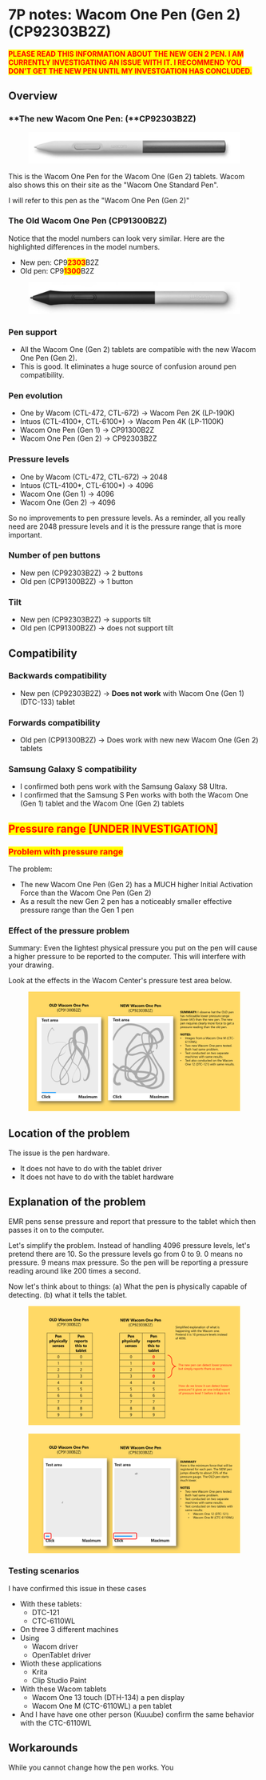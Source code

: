 # 7P notes: Wacom One Pen (Gen 2) (CP92303B2Z)

<mark style="color:red;">**PLEASE READ THIS INFORMATION ABOUT THE NEW GEN 2 PEN. I AM CURRENTLY INVESTIGATING AN ISSUE WITH IT. I RECOMMEND YOU DON'T GET THE NEW PEN UNTIL MY INVESTGATION HAS CONCLUDED.**</mark>

## Overview

### **The new Wacom One Pen: (**CP92303B2Z)

<figure><img src="../../.gitbook/assets/Screenshot 2023-08-10 133804.jpg" alt=""><figcaption></figcaption></figure>

This is the Wacom One Pen for the Wacom One (Gen 2) tablets. Wacom also shows this on their site as the "Wacom One Standard Pen".

I will refer to this pen as the "Wacom One Pen (Gen 2)"

### The Old Wacom One Pen (CP91300B2Z)

Notice that the model numbers can look very similar. Here are the highlighted differences in the model numbers.

* New pen: CP9<mark style="color:red;">**2303**</mark>B2Z
* Old pen: CP9<mark style="color:red;">**1300**</mark>B2Z

<figure><img src="../../.gitbook/assets/Screenshot 2023-08-20 204732.jpg" alt=""><figcaption></figcaption></figure>

### **Pen support**

* All the Wacom One (Gen 2) tablets are compatible with the new Wacom One Pen (Gen 2).&#x20;
* This is good. It eliminates a huge source of confusion around pen compatibility.

### **Pen evolution**

* One by Wacom (CTL-472, CTL-672) -> Wacom Pen 2K (LP-190K)
* Intuos (CTL-4100\*, CTL-6100\*) -> Wacom Pen 4K (LP-1100K)&#x20;
* Wacom One Pen (Gen 1) -> CP91300B2Z
* Wacom One Pen (Gen 2) -> CP92303B2Z

### **Pressure levels**

* One by Wacom (CTL-472, CTL-672) -> 2048
* Intuos (CTL-4100\*, CTL-6100\*) -> 4096
* Wacom One (Gen 1) -> 4096
* Wacom One (Gen 2) -> 4096

So no improvements to pen pressure levels. As a reminder, all you really need are 2048 pressure levels and it is the pressure range that is more important.

### **Number of pen buttons**

* New pen (CP92303B2Z) -> 2 buttons
* Old pen (CP91300B2Z) -> 1 button

### **Tilt**

* New pen (CP92303B2Z) -> supports tilt
* Old pen (CP91300B2Z) -> does not support tilt

## Compatibility

### Backwards compatibility

* New pen (CP92303B2Z) -> **Does not work** with Wacom One (Gen 1) (DTC-133) tablet

### Forwards compatibility

* Old pen (CP91300B2Z) -> Does work with new new Wacom One (Gen 2) tablets

### Samsung Galaxy S compatibility

* I confirmed both pens work with the Samsung Galaxy S8 Ultra.
* I confirmed that the Samsung S Pen works with both the Wacom One (Gen 1) tablet and the Wacom One (Gen 2) tablets&#x20;

## <mark style="color:red;">**Pressure range \[UNDER INVESTIGATION]**</mark>

### <mark style="color:red;">Problem with pressure range</mark>

The problem:&#x20;

* The new Wacom One Pen (Gen 2) has a MUCH higher Initial Activation Force than the Wacom One Pen (Gen 2) &#x20;
* As a result the new Gen 2 pen has a noticeably smaller effective pressure range than the Gen 1 pen



### Effect of the pressure problem

Summary: Even the lightest physical pressure you put on the pen will cause a higher pressure to be reported to the computer. This will interfere with your drawing.&#x20;

Look at the effects in the Wacom Center's pressure test area below.

<figure><img src="../../.gitbook/assets/image (1) (1) (1) (1) (1).png" alt=""><figcaption></figcaption></figure>

## Location of the problem

The issue is the pen hardware.

* It does not have to do with the tablet driver
* It does not have to do with the tablet hardware

## Explanation of the problem

EMR pens sense pressure and report that pressure to the tablet which then passes it on to the computer.&#x20;

Let's simplify the problem. Instead of handling 4096 pressure levels, let's pretend there are 10. So the pressure levels go from 0 to 9. 0 means no pressure. 9 means max pressure. So the pen will be reporting a pressure reading around like 200 times a second.

Now let's think about to things: (a) What the pen is physically capable of detecting. (b) what it tells the tablet.

<figure><img src="../../.gitbook/assets/image.png" alt=""><figcaption></figcaption></figure>

<figure><img src="../../.gitbook/assets/image (1).png" alt=""><figcaption></figcaption></figure>





### Testing scenarios

I have confirmed this issue in these cases

* With these tablets:
  * DTC-121
  * CTC-6110WL
* On three 3 different machines
* Using
  * Wacom driver&#x20;
  * OpenTablet driver
* Wioth these applications
  * Krita
  * Clip Studio Paint&#x20;
* With these Wacom tablets
  * Wacom One 13 touch (DTH-134) a pen display
  * Wacom One M (CTC-6110WL) a pen tablet
* And I have have one other person (Kuuube) confirm the same behavior with the CTC-6110WL

## Workarounds

While you cannot change how the pen works. You
